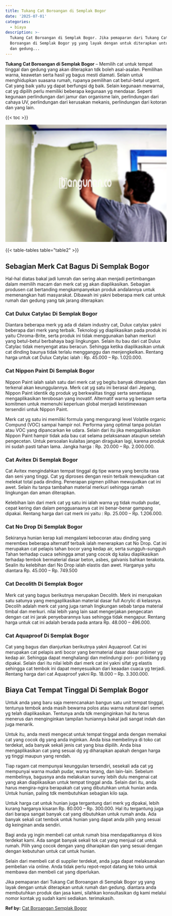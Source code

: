 ```yaml
---
title: Tukang Cat Boroangan di Semplak Bogor
date: '2025-07-01'
categories:
  - biaya
description: >-
  Tukang Cat Boroangan di Semplak Bogor. Jika pemaparan dari Tukang Cat
  Boroangan di Semplak Bogor yg yang layak dengan untuk diterapkan untuk rumah
  dan gedung...
---
```


**Tukang Cat Boroangan di Semplak Bogor** – Memilih cat untuk tempat tinggal dan gedung yang akan diterapkan tdk boleh asal-asalan. Pemilihan warna, keawetan serta hasil yg bagus mesti diamati. Selain untuk menghidupkan suasana rumah, rupanya pemilihan cat betul-betul urgent. Cat yang baik yaitu yg dapat berfungsi dg baik. Selain kegunaan mewarnai, cat yg dipilih perlu memiliki beberapa kegunaan yg mendasar. Seperti kegunaan perlindungan dari jamur dan organisme lain, perlindungan dari cahaya UV, perlindungan dari kerusakan mekanis, perlindungan dari kotoran dan yang lain.

{{< toc >}}

![Tukang Cat Boroangan di Semplak Bogor](/images/jasa-cat-murah18.png)

{{< table-tables table="table2" >}}

## Sebagian Merk Cat Bagus Di Semplak Bogor

Hal-hal diatas bakal jadi lumrah dan sering akan menjadi pertimbangan dalam memilih macam dan merk cat yg akan diaplikasikan. Sebagian produsen cat bertanding mengkampanyekan produk andalannya untuk memenangkan hati masyarakat. Dibawah ini yakni beberapa merk cat untuk rumah dan gedung yang tak jarang diterapkan:

### Cat Dulux Catylac Di Semplak Bogor

Diantara beberapa merk yg ada di dalam industry cat, Dulux catylax yakni beberapa dari merk yang terbaik. Teknologi yg diaplikasikan pada produk ini yaitu Chroma-Brite, serta produk ini tidak menggunakan bahan merkuri yang betul-betul berbahaya bagi lingkungan. Selain itu bau dari cat Dulux Catylac tidak menyengat atau beracun. Sehingga ketika diaplikasikan untuk cat dinding baunya tidak terlalu mengganggu dan menjengkelkan. Rentang harga untuk cat Dulux Catylac ialah : Rp. 45.000 – Rp. 1.020.000.

### Cat Nippon Paint Di Semplak Bogor

Nippon Paint ialah salah satu dari merk cat yg begitu banyak diterapkan dan terkenal akan keunggulannya. Merk cat yg satu ini berasal dari Jepang, Nippon Paint identik dg produk yg berkwalitas tinggi serta senantiasa mengaplikasikan terobosan yang inovatif. Alternatif warna yg beragam serta komitmen untuk memenuhi keperluan global menjadi keistimewaan tersendiri untuk Nippon Paint.

Merk cat yg satu ini memiliki formula yang mengurangi level Volatile organic Compund (VOC) sampai hampir nol. Performa yang optimal tanpa polutan atau VOC yang dipancarkan ke udara. Selain dari itu jika mengaplikasikan Nippon Paint hampir tidak ada bau cat selama pelaksanaan ataupun setelah pengecetan. Untuk persoalan kulaitas jangan diragukan lagi, karena produk ini sudah pasti tahan lama. Jangka harga : Rp. 20.000 – Rp. 2.000.000.

### Cat Avitex Di Semplak Bogor

Cat Avitex mengindahkan tempat tinggal dg tipe warna yang bercita rasa dan seni yang tinggi. Cat yg diproses dengan resin terbaik mewujudkan cat melekat total pada dinding. Penerapan pigmen pilihan mewujudkan cat ini awet. Selain itu tanpa tambahan material merkuri sehingga ramah lingkungan dan aman diterapkan.

Kelebihan lain dari merk cat yg satu ini ialah warna yg tidak mudah pudar, cepat kering dan dalam pengguanaanya cat ini benar-benar gampang dipakai. Rentang harga dari cat merk ini yaitu : Rp. 25.000 – Rp. 1.206.000.

### Cat No Drop Di Semplak Bogor

Sekiranya hunian kerap kali mengalami kebocoran atau dinding yang merembes beberapa alternatif terbaik ialah menerapkan cat No Drop. Cat ini merupakan cat pelapis tahan bocor yang kedap air, serta sungguh-sungguh Tahan terhadap cuaca sehingga amat yang cocok dg kalau diaplikasikan terhadap tembok bermaterial dasar beton, asbes, galvanis bahkan terakota. Sealin itu kelebihan dari No Drop ialah elastis dan awet. Harganya yaitu diantara Rp. 45.000 – Rp. 749.500

### Cat Decolith Di Semplak Bogor

Merk cat yang bagus berikutnya merupakan Decolith. Merk ini merupakan satu satunya yang mengaplikasikan material dasar full Acrylic di kelasnya. Decolih adalah merk cat yang juga ramah lingkungan sebab tanpa material timbal dan merkuri. nilai lebih yang lain saat mengerjakan pengecatan dengan cat ini jarak penyebarannya luas sehingga tidak mengapur. Rentang harga untuk cat ini adalah berada pada antara Rp. 48.000 – 496.000.

### Cat Aquaproof Di Semplak Bogor

Cat yang bagus dan dianjurkan berikutnya yakni Aquaproof. Cat ini merupakan cat pelapis anti bocor yang bermaterial dasar dasar polimer yg kedap air. Sehingga dapat menghalangi dan melindungi pori- pori bidang yg dipakai. Selain dari itu nilai lebih dari merk cat ini yakni sifat yg elastis sehingga cat tembok ini dapat menyesuaikan dari keaadan cuaca yg terjadi. Rentang harga dari cat Aquaproof yakni Rp. 18.000 – Rp. 3.300.000.

## Biaya Cat Tempat Tinggal Di Semplak Bogor

Untuk anda yang baru saja merencanakan bangun satu unit tempat tinggal, tentunya tembok anda masih bewarna polos atau warna natural dari semen yg telah diaplikasikan. Tentunya anda tdk menginginkan hal itu terus menerus dan menginginkan tampilan huniannya bakal jadi sangat indah dan juga menarik.

Untuk itu, anda mesti mengecat untuk tempat tinggal anda dengan memakai cat yang cocok dg yang anda inginkan. Anda bisa membelinya di toko cat terdekat, ada banyak sekali jenis cat yang bisa dipilih. Anda bisa mengaplikasikan cat yang sesuai dg yg diharapkan apakah dengan harga yg tinggi maupun yang rendah.

Tiap ragam cat mempunyai keunggulan tersendiri, sesekali ada cat yg mempunyai warna mudah pudar, warna terang, dan lain-lain. Sebelum membelinya, bagusnya anda melakukan survey lebih dulu mengenai cat yang akan diaplikasikan untuk tempat tinggal anda. Selain dari itu, anda harus mengira-ngira berapakah cat yang dibutuhkan untuk hunian anda. Untuk hunian, paling tdk membutuhkan sebagian kilo saja.

Untuk harga cat untuk hunian juga tergantung dari merk yg dipakai, lebih kurang harganya kisaran Rp. 80.000 – Rp. 300.000. Hal itu tergantung juga dari barapa sangat banyak cat yang dibutuhkan untuk rumah anda. Ada banyak sekali cat tembok untuk hunian yang dapat anda pilih yang sesuai dg keinginan anda sendiri.

Bagi anda yg ingin membeli cat untuk rumah bisa mendapatkannya di kios terdekat kami. Ada sangat banyak sekali tok cat yang menjual cat untuk rumah. Pilih yang cocok dengan yang diharapkan dan yang sesuai dengan dengan kebutuhan untuk cat untuk hunian.

Selain dari membeli cat di supplier terdekat, anda juga dapat melaksanakan pembelian via online. Anda tidak perlu repot-repot datang ke toko untuk membawa dan membeli cat yang diperlukan.

Jika pemaparan dari Tukang Cat Boroangan di Semplak Bogor yg yang layak dengan untuk diterapkan untuk rumah dan gedung. diantara anda membutuhkan produk dan jasa kami, silahkan konsultasikan dg kami melalui nomor kontak yg sudah kami sediakan. terimakasih.

**Ref by:** [Cat Boroangan Semplak Bogor](https://id.wikipedia.org/wiki/Cat)
